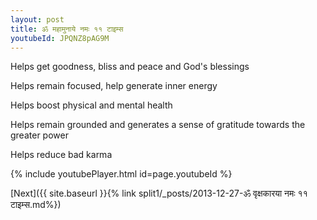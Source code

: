```yaml
---
layout: post
title: ॐ महामुनाये नमः ११ टाइम्स
youtubeId: JPQNZ8pAG9M
---
```

 
 
Helps get goodness, bliss and peace and God's blessings
 
Helps remain focused, help generate inner energy 
 
Helps boost physical and mental health 
 
Helps remain grounded and generates a sense of gratitude towards the greater power 
 
Helps reduce bad karma
 
 
 
 


{% include youtubePlayer.html id=page.youtubeId %}
 
[Next]({{ site.baseurl }}{% link  split1/_posts/2013-12-27-ॐ वृक्षकारया नमः ११ टाइम्स.md%})
 
